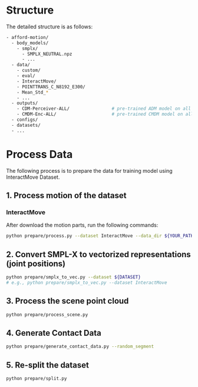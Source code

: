 
# Structure

The detailed structure is as follows:

```bash
- afford-motion/
  - body_models/
    - smplx/
      - SMPLX_NEUTRAL.npz
      - ...
  - data/
    - custom/
    - eval/
    - InteractMove/
    - POINTTRANS_C_N8192_E300/
    - Mean_Std_*
    - ...
  - outputs/
    - CDM-Perceiver-ALL/                # pre-trained ADM model on all datasets for evaluation
    - CMDM-Enc-ALL/                     # pre-trained CMDM model on all datasets for evaluation
  - configs/
  - datasets/
  - ...
```

# Process Data

The following process is to prepare the data for training model using InteractMove Dataset.


## 1. Process motion of the dataset

### InteractMove

After download the motion parts, run the following commands:

```bash
python prepare/process.py --dataset InteractMove --data_dir ${YOUR_PATH}/InteractMove
```



## 2. Convert SMPL-X to vectorized representations (joint positions)

```bash
python prepare/smplx_to_vec.py --dataset ${DATASET}
# e.g., python prepare/smplx_to_vec.py --dataset InteractMove
```
## 3. Process the scene point cloud

```bash
python prepare/process_scene.py
```

## 4. Generate Contact Data

```bash
python prepare/generate_contact_data.py --random_segment
```

## 5. Re-split the dataset

```bash
python prepare/split.py
```
